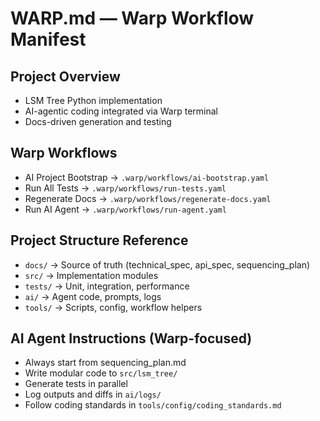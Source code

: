 # WARP.md — Warp Workflow Manifest

## Project Overview
- LSM Tree Python implementation
- AI-agentic coding integrated via Warp terminal
- Docs-driven generation and testing

## Warp Workflows
- AI Project Bootstrap → `.warp/workflows/ai-bootstrap.yaml`
- Run All Tests → `.warp/workflows/run-tests.yaml`
- Regenerate Docs → `.warp/workflows/regenerate-docs.yaml`
- Run AI Agent → `.warp/workflows/run-agent.yaml`

## Project Structure Reference
- `docs/` → Source of truth (technical_spec, api_spec, sequencing_plan)
- `src/` → Implementation modules
- `tests/` → Unit, integration, performance
- `ai/` → Agent code, prompts, logs
- `tools/` → Scripts, config, workflow helpers

## AI Agent Instructions (Warp-focused)
- Always start from sequencing_plan.md
- Write modular code to `src/lsm_tree/`
- Generate tests in parallel
- Log outputs and diffs in `ai/logs/`
- Follow coding standards in `tools/config/coding_standards.md`
